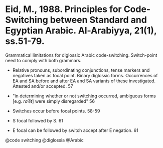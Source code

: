 # Eid, M., 1988. Principles for Code-Switching between Standard and Egyptian Arabic.  Al-Arabiyya, 21(1), ss.51-79.

Grammatical limitations for diglossic Arabic code-switching. Switch-point need to comply with both grammars.

- Relative pronouns, subordinating conjunctions, tense markers and negatives taken as focal point. Binary diglossic forms. Occurrences of EA and SA before and after EA and SA variants of these investigated. Attested and/or accepted. 57

- "in determining whether or not switching occurred, ambiguous forms [e.g. *raʾēt*] were simply disregarded" 56

- Switches occur before focal points. 58-59

- S focal followed by S. 61

- E focal can be followed by switch accept after E negation. 61

@code switching
@diglossia
@Arabic
